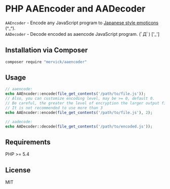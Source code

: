 # PHP AAEncoder and AADecoder

`AAEncoder` - Encode any JavaScript program to [Japanese style emoticons](http://utf-8.jp/public/aaencode.html) (^\_^).  
`AADecoder` - Decode encoded as aaencode JavaScript program. (ﾟДﾟ) ['\_']

## Installation via Composer
```sh
composer require "mervick/aaencoder"
```

## Usage
```php
// aaencode:
echo AAEncoder::encode(file_get_contents('/path/to/file.js'));
// Also, you can customize encoding level, may be >= 0, default 0. 
// Be careful, the greater the level of encryption the larger output file.
// It is not recommended to use more than 3
echo AAEncoder::encode(file_get_contents('/path/to/file.js'), 2);

// aadecode:
echo AADecoder::decode(file_get_contents('/path/to/encoded.js'));
```

## Requirements
PHP >= 5.4

## License
MIT
